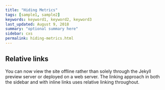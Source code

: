 ```yaml
---
title: "Hiding Metrics"
tags: [sample1, sample2]
keywords: keyword1, keyword2, keyword3
last_updated: August 9, 2018
summary: "optional summary here"
sidebar: cxs
permalink: hiding-metrics.html
---
```

## Relative links

You can now view the site offline rather than solely through the Jekyll preview server or deployed on a web server. The linking approach in both the sidebar and with inline links uses relative linking throughout.
